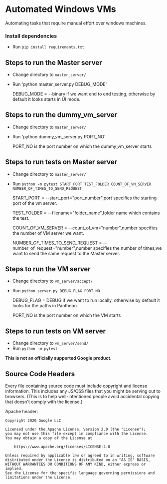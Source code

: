 # Automated Windows VMs

Automating tasks that require manual effort over windows machines.
### Install dependencies
* Run `pip install requirements.txt`
## Steps to run the Master server
* Change directory to `master_server/`
* Run 'python master_server.py DEBUG_MODE'

    DEBUG_MODE = --binary if we want end to end testing, otherwise by default it looks starts in UI mode.
    
## Steps to run the dummy_vm_server
* Change directory to `master_server/`
* Run 'python dummy_vm_server.py PORT_NO'
 
    PORT_NO is the port number on which the dummy_vm_server starts
    
## Steps to run tests on Master server
* Change directory to `master_server/`
* Run `python -m pytest START_PORT TEST_FOLDER COUNT_OF_VM_SERVER NUMBER_OF_TIMES_TO_SEND_REQUEST`
    
    START_PORT = --start_port="port_number",port specifies the starting port of the vm server.
    
    TEST_FOLDER = --filename="folder_name",folder name which contains the test.
    
    COUNT_OF_VM_SERVER = --count_of_vm="number",number specifies the number of VM server we want.
    
    NUMBER_OF_TIMES_TO_SEND_REQUEST = --number_of_request="number",number specifies the number of times,we want to send the same request to the Master server. 
   
## Steps to run the VM server
* Change directory to `vm_server/accept/`
* Run `python server.py DEBUG_FLAG PORT_NO`
    
    DEBUG_FLAG = DEBUG if we want to run locally, otherwise by default it looks for the paths in Pantheon
    
    PORT_NO is the port number on which the VM starts
## Steps to run tests on VM server
* Change directory to `vm_server/send/`
* Run `python -m pytest`
    
**This is not an officially supported Google product.**

## Source Code Headers

Every file containing source code must include copyright and license
information. This includes any JS/CSS files that you might be serving out to
browsers. (This is to help well-intentioned people avoid accidental copying that
doesn't comply with the license.)

Apache header:

    Copyright 2020 Google LLC

    Licensed under the Apache License, Version 2.0 (the "License");
    you may not use this file except in compliance with the License.
    You may obtain a copy of the License at

        https://www.apache.org/licenses/LICENSE-2.0

    Unless required by applicable law or agreed to in writing, software
    distributed under the License is distributed on an "AS IS" BASIS,
    WITHOUT WARRANTIES OR CONDITIONS OF ANY KIND, either express or implied.
    See the License for the specific language governing permissions and
    limitations under the License.

